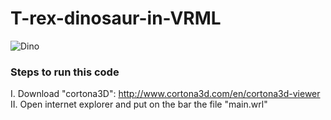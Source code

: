 # T-rex-dinosaur-in-VRML
![Dino](https://user-images.githubusercontent.com/89166148/169633961-3e363ea3-400d-4a9c-8135-a36d483189b5.png)

### Steps to run this code
   I. Download "cortona3D": http://www.cortona3d.com/en/cortona3d-viewer 
   II. Open internet explorer and put on the bar the file "main.wrl"
